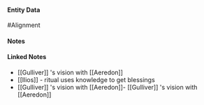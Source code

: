 #### Entity Data

#Alignment 

#### Notes

#### Linked Notes 

- [[Gulliver]] 's vision with [[Aeredon]]
- [[Ilios]] - ritual uses knowledge to get blessings
- [[Gulliver]] 's vision with [[Aeredon]]- [[Gulliver]] 's vision with [[Aeredon]]